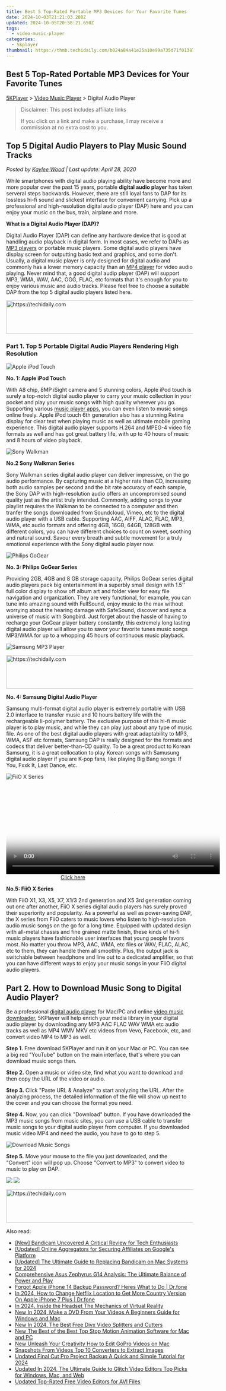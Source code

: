 ```yaml
---
title: Best 5 Top-Rated Portable MP3 Devices for Your Favorite Tunes
date: 2024-10-03T21:21:03.280Z
updated: 2024-10-05T20:58:21.650Z
tags:
  - video-music-player
categories:
  - 5kplayer
thumbnail: https://thmb.techidaily.com/b024a84a41e25a10e99a735d71f0138708aa747c63be7c3be4720f86eba5080f.jpg
---
```


## Best 5 Top-Rated Portable MP3 Devices for Your Favorite Tunes

[5KPlayer](https://tools.techidaily.com/5kplayer/products/) \> [Video Music Player](https://tools.techidaily.com/5kplayer/video-music-player/) \> Digital Audio Player

>  Disclaimer: This post includes affiliate links
>
>  If you click on a link and make a purchase, I may receive a commission at no extra cost to you.
>

## Top 5 Digital Audio Players to Play Music Sound Tracks

 _Posted by [Kaylee Wood](https://www.quora.com/profile/Amanda-Hu-21) | Last update: April 28, 2020_

While smartphones with digital audio playing ability have become more and more popular over the past 15 years, portable **digital audio player** has taken serveral steps backwards. However, there are still loyal fans to DAP for its lossless hi-fi sound and slickest interface for convenient carrying. Pick up a professional and high-resolution digital audio player (DAP) here and you can enjoy your music on the bus, train, airplane and more.

**What is a Digital Audio Player (DAP)?**

Digital Audio Player (DAP) can define any hardware device that is good at handling audio playback in digital form. In most cases, we refer to DAPs as [MP3 players](https://tools.techidaily.com/5kplayer/video-music-player/) or portable music players. Some digital audio players have display screen for outputting basic text and graphics, and some don't. Usually, a digital music player is only designed for digital audio and commonly has a lower memory capacity than an [MP4 player](https://tools.techidaily.com/5kplayer/video-music-player/) for video audio playing. Never mind that, a good digital audip player (DAP) will support MP3, WMA, WAV, AAC, OGG, FLAC, etc formats that it's enough for you to enjoy various music and audio tracks. Please feel free to choose a suitable DAP from the top 5 digital audio players listed here.

<!-- affiliate ads begin -->
<a href="https://appsumo.8odi.net/c/5597632/2130871/7443" target="_top" id="2130871">
  <img src="//a.impactradius-go.com/display-ad/7443-2130871" border="0" alt="https://techidaily.com" width="728" height="90"/>
</a>
<img height="0" width="0" src="https://appsumo.8odi.net/i/5597632/2130871/7443" style="position:absolute;visibility:hidden;" border="0" />
<!-- affiliate ads end -->

### Part 1\. Top 5 Portable Digital Audio Players Rendering High Resolution

![Apple iPod Touch](https://www.5kplayer.com/video-music-player/img/ipod-touch.jpg) 

**No. 1: Apple iPod Touch** 

With A8 chip, 8MP iSight camera and 5 stunning colors, Apple iPod touch is surely a top-notch digital audio player to carry your music collection in your pocket and play your music songs with high quality wherever you go. Supporting various [music player apps](https://tools.techidaily.com/5kplayer/video-music-player/), you can even listen to music songs online freely. Apple iPod touch 6th generation also has a stunning Retina display for clear text when playing music as well as ultimate mobile gaming experience. This digital audio player supports H.264 and MPEG-4 video file formats as well and has got great battery life, with up to 40 hours of music and 8 hours of video playback. 

![Sony Walkman](https://www.5kplayer.com/video-music-player/img/sony-walkman.jpg) 

**No.2 Sony Walkman Series** 

Sony Walkman series digital audio player can deliver impressive, on the go audio performance. By capturing music at a higher rate than CD, increasing both audio samples per second and the bit rate accuracy of each sample, the Sony DAP with high-resolution audio offers an uncompromised sound quality just as the artist truly intended. Commonly, adding songs to your playlist requires the Walkman to be connected to a computer and then tranfer the songs downloaded from Soundcloud, Vimeo, etc to the digital audio player with a USB cable. Supporting AAC, AIFF, ALAC, FLAC, MP3, WMA, etc audio formats and offering 4GB, 16GB, 64GB, 128GB with different colors, you can have different choices to count on sweet, soothing and natural sound. Savour every breath and subtle movement for a truly emotional experience with the Sony digital audio player now. 

![Philips GoGear](https://www.5kplayer.com/video-music-player/img/philip-gogear.jpg) 

**No. 3: Philips GoGear Series**

Providing 2GB, 4GB and 8 GB storage capacity, Philips GoGear series digital audio players pack big entertainment in a superbly small design with 1.5'' full color display to show off album art and folder view for easy file navigation and organization. They are very functional, for example, you can tune into amazing sound with FullSound, enjoy music to the max without worrying about the hearing damage with SafeSound, discover and sync a universe of music with Songbird. Just forget about the hassle of having to recharge your GoGear player battery constantly, this extremely long lasting digital audio player will allow you to savor your favorite tunes music songs MP3/WMA for up to a whopping 45 hours of continuous music playback. 

![Samsung MP3 Player](https://www.5kplayer.com/video-music-player/img/samsung-dap.jpg) 

<!-- affiliate ads begin -->
<a href="https://aligracehair.sjv.io/c/5597632/1925473/19272" target="_top" id="1925473">
  <img src="//a.impactradius-go.com/display-ad/19272-1925473" border="0" alt="https://techidaily.com" width="728" height="90"/>
</a>
<img height="0" width="0" src="https://aligracehair.sjv.io/i/5597632/1925473/19272" style="position:absolute;visibility:hidden;" border="0" />
<!-- affiliate ads end -->

**No. 4: Samsung Digital Audio Player**

Samsung multi-format digital audio player is extremely portable with USB 2.0 interface to transfer music and 10 hours battery life with the rechargeable li-polymer battery. The exclusive purpose of this hi-fi music player is to play music, and while they can play just about any type of music file. As one of the best digital audio players with great adaptability to MP3, WMA, ASF etc formats, Samsung DAP is really designed for the formats and codecs that deliver better-than-CD quality. To be a great product to Korean Samsung, it is a great collocation to play Korean songs with Samusung digital audio player if you are K-pop fans, like playing Big Bang songs: If You, Fxxk It, Last Dance, etc. 

![FiiO X Series](https://www.5kplayer.com/video-music-player/img/fiio-dap.jpg) 

<!-- affiliate ads begin -->
<span id="1983588">
					<video width="576" height="240" style="cursor:pointer"
           poster="//a.impactradius-go.com/display-clicktoplayimage/1983588.png"
           onclick="if(!this.playClicked){this.play();this.setAttribute('controls',true);this.playClicked=true;}">
	   <source src="//a.impactradius-go.com/display-ad/22993-1983588">
	   <img src="//a.impactradius-go.com/display-clicktoplayimage/1983588.png" style="border: none; height: 100%; width: 100%; object-fit: contain">
	</video>
	<div style="width:360px;text-align:center"><a href="javascript:window.open(decodeURIComponent('https%3A%2F%2Fhomestyler.sjv.io%2Fc%2F5597632%2F1983588%2F22993'), '_blank');void(0);">Click here</a></div>
</span>
<img height="0" width="0" src="https://imp.pxf.io/i/5597632/1983588/22993" style="position:absolute;visibility:hidden;" border="0" />
<!-- affiliate ads end -->

**No.5: FiiO X Series**

With FiiO X1, X3, X5, X7, X1/3 2nd generation and X5 3rd generation coming out one after another, FiiO X series digital audio players has surely proved their superiority and popularity. As a powerful as well as power-saving DAP, the X series from FiiO caters to music lovers who listen to high-resolution audio music songs on the go for a long time. Equipped with updated design with all-metal chassis and fine grained matte finish, these kinds of hi-fi music players have fashionable user interfaces that young people favors most. No matter you throw MP3, AAC, WMA, etc files or WAV, FLAC, ALAC, etc to them, they can handle them all smoothly. Plus, the output jack is switchable between headphone and line out to a dedicated amplifier, so that you can have different ways to enjoy your music songs in your FiiO digital audio players. 

## Part 2\. How to Download Music Song to Digital Audio Player?

Be a professional [digital audio player](https://tools.techidaily.com/5kplayer/video-music-player/) for Mac/PC and online [video music downloader](https://tools.techidaily.com/5kplayer/youtube-download/), 5KPlayer will help enrich your media library in your digital audio player by downloading any MP3 AAC FLAC WAV WMA etc audio tracks as well as MP4 WMV MKV etc videos from Vevo, Facebook, etc, and convert video MP4 to MP3 as well.

**Step 1.** Free download 5KPlayer and run it on your Mac or PC. You can see a big red "YouTube" button on the main interface, that's where you can download music songs then.

**Step 2.** Open a music or video site, find what you want to download and then copy the URL of the video or audio.

**Step 3.** Click "Paste URL & Analyze" to start analyzing the URL. After the analyzing process, the detailed information of the file will show up next to the cover and you can choose the format you need.

**Step 4.** Now, you can click "Download" button. If you have downloaded the MP3 music songs from music sites, you can use a USB cable to transfer music songs to your digital audio player from computer. If you downloaded music video MP4 and need the audio, you have to go to step 5.

![Download Music Songs](https://www.5kplayer.com/video-music-player/img/play-dat-video-5kplayer.jpg) 

**Step 5.** Move your mouse to the file you just downloaded, and the "Convert" icon will pop up. Choose "Convert to MP3" to convert video to music to play on DAP.

[![](https://www.5kplayer.com/video-music-player/../button/freedownwhitewin.png)](https://tools.techidaily.com/5kplayer/products/) [![](https://www.5kplayer.com/video-music-player/../button/freedownbackmac.png)](https://tools.techidaily.com/5kplayer/products/)

<!-- affiliate ads begin -->
<a href="https://appsumo.8odi.net/c/5597632/2144271/7443" target="_top" id="2144271">
  <img src="//a.impactradius-go.com/display-ad/7443-2144271" border="0" alt="https://techidaily.com" width="600" height="90"/>
</a>
<img height="0" width="0" src="https://appsumo.8odi.net/i/5597632/2144271/7443" style="position:absolute;visibility:hidden;" border="0" />
<!-- affiliate ads end -->

<ins class="adsbygoogle"
     style="display:block"
     data-ad-format="autorelaxed"
     data-ad-client="ca-pub-7571918770474297"
     data-ad-slot="1223367746"></ins>

<ins class="adsbygoogle"
     style="display:block"
     data-ad-client="ca-pub-7571918770474297"
     data-ad-slot="8358498916"
     data-ad-format="auto"
     data-full-width-responsive="true"></ins>

<span class="atpl-alsoreadstyle">Also read:</span>
<div><ul>
<li><a href="https://visual-screen-recording.techidaily.com/new-bandicam-uncovered-a-critical-review-for-tech-enthusiasts/"><u>[New] Bandicam Uncovered A Critical Review for Tech Enthusiasts</u></a></li>
<li><a href="https://facebook-record-videos.techidaily.com/updated-online-aggregators-for-securing-affiliates-on-googles-platform/"><u>[Updated] Online Aggregators for Securing Affiliates on Google's Platform</u></a></li>
<li><a href="https://on-screen-recording.techidaily.com/updated-the-ultimate-guide-to-replacing-bandicam-on-mac-systems-for-2024/"><u>[Updated] The Ultimate Guide to Replacing Bandicam on Mac Systems for 2024</u></a></li>
<li><a href="https://buynow-marvelous.techidaily.com/comprehensive-asus-zephyrus-g14-analysis-the-ultimate-balance-of-power-and-play/"><u>Comprehensive Asus Zephyrus G14 Analysis: The Ultimate Balance of Power and Play</u></a></li>
<li><a href="https://iphone-unlock.techidaily.com/forgot-apple-iphone-14-backup-password-heres-what-to-do-drfone-by-drfone-ios/"><u>Forgot Apple iPhone 14 Backup Password? Heres What to Do | Dr.fone</u></a></li>
<li><a href="https://review-topics.techidaily.com/in-2024-how-to-change-netflix-location-to-get-more-country-version-on-apple-iphone-7-plus-drfone-by-drfone-virtual-ios/"><u>In 2024, How to Change Netflix Location to Get More Country Version On Apple iPhone 7 Plus | Dr.fone</u></a></li>
<li><a href="https://extra-support.techidaily.com/in-2024-inside-the-headset-the-mechanics-of-virtual-reality/"><u>In 2024, Inside the Headset The Mechanics of Virtual Reality</u></a></li>
<li><a href="https://video-ai-editor.techidaily.com/new-in-2024-make-a-dvd-from-your-videos-a-beginners-guide-for-windows-and-mac/"><u>New In 2024, Make a DVD From Your Videos A Beginners Guide for Windows and Mac</u></a></li>
<li><a href="https://video-creation-software.techidaily.com/new-in-2024-the-best-free-divx-video-splitters-and-cutters/"><u>New In 2024, The Best Free Divx Video Splitters and Cutters</u></a></li>
<li><a href="https://video-ai-editor.techidaily.com/new-the-best-of-the-best-top-stop-motion-animation-software-for-mac-and-pc/"><u>New The Best of the Best Top Stop Motion Animation Software for Mac and PC</u></a></li>
<li><a href="https://video-ai-editor.techidaily.com/new-unleash-your-creativity-how-to-edit-gopro-videos-on-mac/"><u>New Unleash Your Creativity How to Edit GoPro Videos on Mac</u></a></li>
<li><a href="https://video-ai-editor.techidaily.com/snapshots-from-videos-top-10-converters-to-extract-images/"><u>Snapshots From Videos Top 10 Converters to Extract Images</u></a></li>
<li><a href="https://video-ai-editor.techidaily.com/updated-final-cut-pro-project-backup-a-quick-and-simple-tutorial-for-2024/"><u>Updated Final Cut Pro Project Backup A Quick and Simple Tutorial for 2024</u></a></li>
<li><a href="https://video-ai-editor.techidaily.com/updated-in-2024-the-ultimate-guide-to-glitch-video-editors-top-picks-for-windows-mac-and-web/"><u>Updated In 2024, The Ultimate Guide to Glitch Video Editors Top Picks for Windows, Mac, and Web</u></a></li>
<li><a href="https://video-ai-editor.techidaily.com/updated-top-rated-free-video-editors-for-avi-files/"><u>Updated Top-Rated Free Video Editors for AVI Files</u></a></li>
</ul></div>

